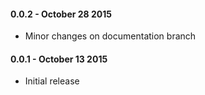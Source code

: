 #### 0.0.2 - October 28 2015
* Minor changes on documentation branch

#### 0.0.1 - October 13 2015
* Initial release
